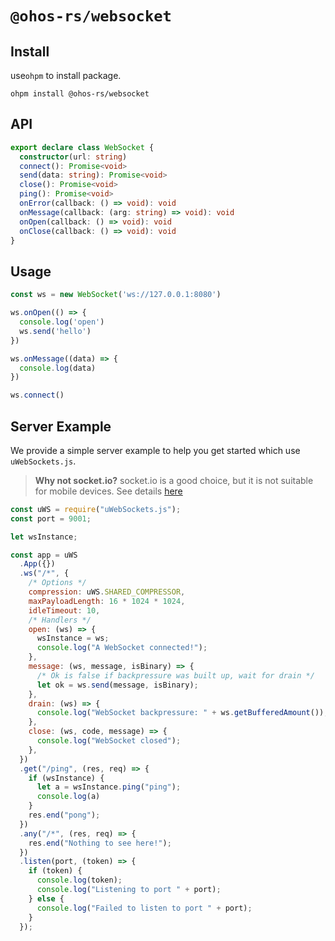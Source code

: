 # `@ohos-rs/websocket`

## Install

use`ohpm` to install package.

```shell
ohpm install @ohos-rs/websocket
```

## API

```ts
export declare class WebSocket {
  constructor(url: string)
  connect(): Promise<void>
  send(data: string): Promise<void>
  close(): Promise<void>
  ping(): Promise<void>
  onError(callback: () => void): void
  onMessage(callback: (arg: string) => void): void
  onOpen(callback: () => void): void
  onClose(callback: () => void): void
}
```

## Usage

```ts
const ws = new WebSocket('ws://127.0.0.1:8080')

ws.onOpen(() => {
  console.log('open')
  ws.send('hello')
})

ws.onMessage((data) => {
  console.log(data)
})

ws.connect()
```

## Server Example

We provide a simple server example to help you get started which use `uWebSockets.js`.

> **Why not socket.io?**
> socket.io is a good choice, but it is not suitable for mobile devices. See details [here](https://socket.io/docs/v4/#what-socketio-is-not)

```js
const uWS = require("uWebSockets.js");
const port = 9001;

let wsInstance;

const app = uWS
  .App({})
  .ws("/*", {
    /* Options */
    compression: uWS.SHARED_COMPRESSOR,
    maxPayloadLength: 16 * 1024 * 1024,
    idleTimeout: 10,
    /* Handlers */
    open: (ws) => {
      wsInstance = ws;
      console.log("A WebSocket connected!");
    },
    message: (ws, message, isBinary) => {
      /* Ok is false if backpressure was built up, wait for drain */
      let ok = ws.send(message, isBinary);
    },
    drain: (ws) => {
      console.log("WebSocket backpressure: " + ws.getBufferedAmount());
    },
    close: (ws, code, message) => {
      console.log("WebSocket closed");
    },
  })
  .get("/ping", (res, req) => {
    if (wsInstance) {
      let a = wsInstance.ping("ping");
      console.log(a)
    }
    res.end("pong");
  })
  .any("/*", (res, req) => {
    res.end("Nothing to see here!");
  })
  .listen(port, (token) => {
    if (token) {
      console.log(token);
      console.log("Listening to port " + port);
    } else {
      console.log("Failed to listen to port " + port);
    }
  });

```
